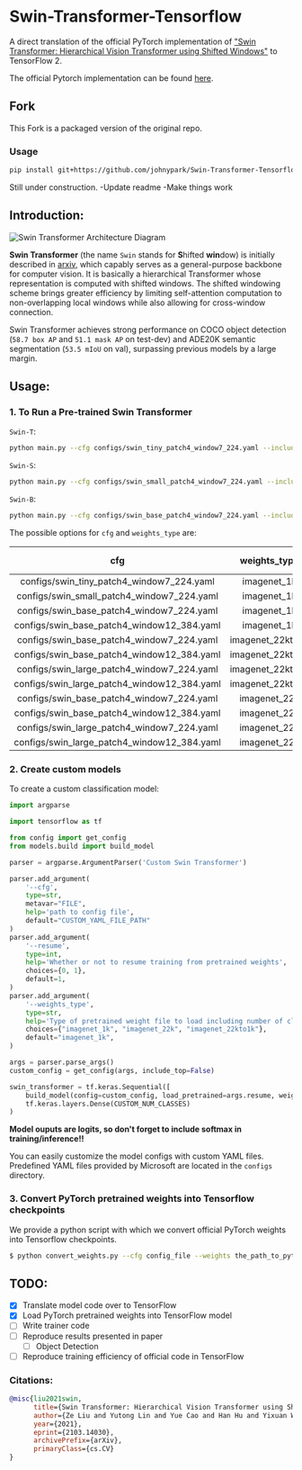 # Swin-Transformer-Tensorflow
A direct translation of the official PyTorch implementation of ["Swin Transformer: Hierarchical Vision Transformer using Shifted Windows"](https://arxiv.org/abs/2103.14030) to TensorFlow 2.

The official Pytorch implementation can be found [here](https://github.com/microsoft/Swin-Transformer).

## Fork

This Fork is a packaged version of the original repo. 

### Usage
```bash
pip install git+https://github.com/johnypark/Swin-Transformer-Tensorflow@main

```
Still under construction.
-Update readme
-Make things work

## Introduction:
![Swin Transformer Architecture Diagram](./images/swin-transformer.png)

**Swin Transformer** (the name `Swin` stands for **S**hifted **win**dow) is initially described in [arxiv](https://arxiv.org/abs/2103.14030), which capably serves as a
general-purpose backbone for computer vision. It is basically a hierarchical Transformer whose representation is
computed with shifted windows. The shifted windowing scheme brings greater efficiency by limiting self-attention
computation to non-overlapping local windows while also allowing for cross-window connection.

Swin Transformer achieves strong performance on COCO object detection (`58.7 box AP` and `51.1 mask AP` on test-dev) and
ADE20K semantic segmentation (`53.5 mIoU` on val), surpassing previous models by a large margin.


## Usage:
### 1. To Run a Pre-trained Swin Transformer

`Swin-T`:

```bash
python main.py --cfg configs/swin_tiny_patch4_window7_224.yaml --include_top 1 --resume 1 --weights_type imagenet_1k
```

`Swin-S`:

```bash
python main.py --cfg configs/swin_small_patch4_window7_224.yaml --include_top 1 --resume 1 --weights_type imagenet_1k
```

`Swin-B`:

```bash
python main.py --cfg configs/swin_base_patch4_window7_224.yaml --include_top 1 --resume 1 --weights_type imagenet_1k
```

The possible options for `cfg` and `weights_type` are:  

| cfg | weights_type | 22K model | 1K Model |
| :---: | :---: | :---: | :---: |
| configs/swin_tiny_patch4_window7_224.yaml | imagenet_1k | - | [github](https://github.com/VcampSoldiers/Swin-Transformer-Tensorflow/releases/download/v1.0/swin_tiny_patch4_window7_224_1k.tar.gz) |
| configs/swin_small_patch4_window7_224.yaml | imagenet_1k | - | [github](https://github.com/VcampSoldiers/Swin-Transformer-Tensorflow/releases/download/v1.0/swin_small_patch4_window7_224_1k.tar.gz) |
| configs/swin_base_patch4_window7_224.yaml | imagenet_1k | - | [github](https://github.com/VcampSoldiers/Swin-Transformer-Tensorflow/releases/download/v1.0/swin_base_patch4_window7_224_1k.tar.gz) |
| configs/swin_base_patch4_window12_384.yaml | imagenet_1k | - | [github](https://github.com/VcampSoldiers/Swin-Transformer-Tensorflow/releases/download/v1.0/swin_base_patch4_window12_384_1k.tar.gz) |
| configs/swin_base_patch4_window7_224.yaml | imagenet_22kto1k | - | [github](https://github.com/VcampSoldiers/Swin-Transformer-Tensorflow/releases/download/v1.0/swin_base_patch4_window7_224_22kto1k.tar.gz) |
| configs/swin_base_patch4_window12_384.yaml | imagenet_22kto1k | - | [github](https://github.com/VcampSoldiers/Swin-Transformer-Tensorflow/releases/download/v1.0/swin_base_patch4_window12_384_22kto1k.tar.gz) |
| configs/swin_large_patch4_window7_224.yaml | imagenet_22kto1k | - | [github](https://github.com/VcampSoldiers/Swin-Transformer-Tensorflow/releases/download/v1.0/swin_large_patch4_window7_224_22kto1k.tar.gz) |
| configs/swin_large_patch4_window12_384.yaml | imagenet_22kto1k | - | [github](https://github.com/VcampSoldiers/Swin-Transformer-Tensorflow/releases/download/v1.0/swin_large_patch4_window12_384_22kto1k.tar.gz) |
| configs/swin_base_patch4_window7_224.yaml | imagenet_22k | [github](https://github.com/VcampSoldiers/Swin-Transformer-Tensorflow/releases/download/v1.0/swin_base_patch4_window7_224_22k.tar.gz) | - |
| configs/swin_base_patch4_window12_384.yaml | imagenet_22k| [github](https://github.com/VcampSoldiers/Swin-Transformer-Tensorflow/releases/download/v1.0/swin_base_patch4_window12_384_22k.tar.gz) | - | 
| configs/swin_large_patch4_window7_224.yaml | imagenet_22k | [github](https://github.com/VcampSoldiers/Swin-Transformer-Tensorflow/releases/download/v1.0/swin_large_patch4_window7_224_22k.tar.gz) | - | 
| configs/swin_large_patch4_window12_384.yaml | imagenet_22k | [github](https://github.com/VcampSoldiers/Swin-Transformer-Tensorflow/releases/download/v1.0/swin_large_patch4_window12_384_22k.tar.gz) | - |

### 2. Create custom models

To create a custom classification model:
```python
import argparse

import tensorflow as tf

from config import get_config
from models.build import build_model

parser = argparse.ArgumentParser('Custom Swin Transformer')

parser.add_argument(
    '--cfg',
    type=str,
    metavar="FILE",
    help='path to config file',
    default="CUSTOM_YAML_FILE_PATH"
)
parser.add_argument(
    '--resume',
    type=int,
    help='Whether or not to resume training from pretrained weights',
    choices={0, 1},
    default=1,
)
parser.add_argument(
    '--weights_type',
    type=str,
    help='Type of pretrained weight file to load including number of classes',
    choices={"imagenet_1k", "imagenet_22k", "imagenet_22kto1k"},
    default="imagenet_1k",
)

args = parser.parse_args()
custom_config = get_config(args, include_top=False)

swin_transformer = tf.keras.Sequential([
    build_model(config=custom_config, load_pretrained=args.resume, weights_type=args.weights_type),
    tf.keras.layers.Dense(CUSTOM_NUM_CLASSES)
)
```
**Model ouputs are logits, so don't forget to include softmax in training/inference!!**

You can easily customize the model configs with custom YAML files. Predefined YAML files provided by Microsoft are located in the `configs` directory.

### 3. Convert PyTorch pretrained weights into Tensorflow checkpoints
We provide a python script with which we convert official PyTorch weights into Tensorflow checkpoints.
```bash
$ python convert_weights.py --cfg config_file --weights the_path_to_pytorch_weights --weights_type type_of_pretrained_weights --output the_path_to_output_tf_weights
```
## TODO:
- [x] Translate model code over to TensorFlow
- [x] Load PyTorch pretrained weights into TensorFlow model
- [ ] Write trainer code
- [ ] Reproduce results presented in paper
    - [ ] Object Detection
- [ ] Reproduce training efficiency of official code in TensorFlow

### Citations: 
```bibtex
@misc{liu2021swin,
      title={Swin Transformer: Hierarchical Vision Transformer using Shifted Windows}, 
      author={Ze Liu and Yutong Lin and Yue Cao and Han Hu and Yixuan Wei and Zheng Zhang and Stephen Lin and Baining Guo},
      year={2021},
      eprint={2103.14030},
      archivePrefix={arXiv},
      primaryClass={cs.CV}
}
```
